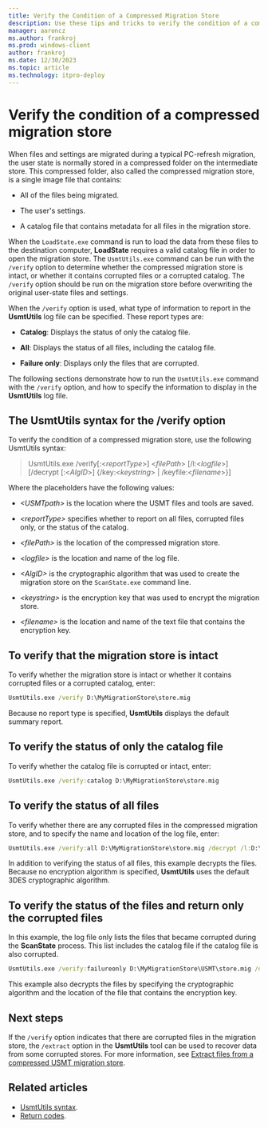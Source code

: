 ```yaml
---
title: Verify the Condition of a Compressed Migration Store
description: Use these tips and tricks to verify the condition of a compressed migration store when using User State Migration Tool (USMT).
manager: aaroncz
ms.author: frankroj
ms.prod: windows-client
author: frankroj
ms.date: 12/30/2023
ms.topic: article
ms.technology: itpro-deploy
---
```


# Verify the condition of a compressed migration store

When files and settings are migrated during a typical PC-refresh migration, the user state is normally stored in a compressed folder on the intermediate store. This compressed folder, also called the compressed migration store, is a single image file that contains:

- All of the files being migrated.

- The user's settings.

- A catalog file that contains metadata for all files in the migration store.

When the `LoadState.exe` command is run to load the data from these files to the destination computer, **LoadState** requires a valid catalog file in order to open the migration store. The `UsmtUtils.exe` command can be run with the `/verify` option to determine whether the compressed migration store is intact, or whether it contains corrupted files or a corrupted catalog. The `/verify` option should be run on the migration store before overwriting the original user-state files and settings.

When the `/verify` option is used, what type of information to report in the **UsmtUtils** log file can be specified. These report types are:

- **Catalog**: Displays the status of only the catalog file.

- **All**: Displays the status of all files, including the catalog file.

- **Failure only**: Displays only the files that are corrupted.

The following sections demonstrate how to run the `UsmtUtils.exe` command with the `/verify` option, and how to specify the information to display in the **UsmtUtils** log file.

## The UsmtUtils syntax for the /verify option

To verify the condition of a compressed migration store, use the following UsmtUtils syntax:

> UsmtUtils.exe /verify\[:\<*reportType*\>\] \<*filePath*\> \[/l:\<*logfile*\>\] \[/decrypt \[:\<*AlgID*\>\] {/key:\<*keystring*\> | /keyfile:\<*filename*\>}\]

Where the placeholders have the following values:

- *\<USMTpath\>* is the location where the USMT files and tools are saved.

- *\<reportType\>* specifies whether to report on all files, corrupted files only, or the status of the catalog.

- *\<filePath\>* is the location of the compressed migration store.

- *\<logfile\>* is the location and name of the log file.

- *\<AlgID\>* is the cryptographic algorithm that was used to create the migration store on the `ScanState.exe` command line.

- *\<keystring\>* is the encryption key that was used to encrypt the migration store.

- *\<filename\>* is the location and name of the text file that contains the encryption key.

## To verify that the migration store is intact

To verify whether the migration store is intact or whether it contains corrupted files or a corrupted catalog, enter:

```cmd
UsmtUtils.exe /verify D:\MyMigrationStore\store.mig
```

Because no report type is specified, **UsmtUtils** displays the default summary report.

## To verify the status of only the catalog file

To verify whether the catalog file is corrupted or intact, enter:

```cmd
UsmtUtils.exe /verify:catalog D:\MyMigrationStore\store.mig
```

## To verify the status of all files

To verify whether there are any corrupted files in the compressed migration store, and to specify the name and location of the log file, enter:

```cmd
UsmtUtils.exe /verify:all D:\MyMigrationStore\store.mig /decrypt /l:D:\UsmtUtilsLog.txt`
```

In addition to verifying the status of all files, this example decrypts the files. Because no encryption algorithm is specified, **UsmtUtils** uses the default 3DES cryptographic algorithm.

## To verify the status of the files and return only the corrupted files

In this example, the log file only lists the files that became corrupted during the **ScanState** process. This list includes the catalog file if the catalog file is also corrupted.

```cmd
UsmtUtils.exe /verify:failureonly D:\MyMigrationStore\USMT\store.mig /decrypt:AES_192 /keyfile:D:\encryptionKey.txt
```

This example also decrypts the files by specifying the cryptographic algorithm and the location of the file that contains the encryption key.

## Next steps

If the `/verify` option indicates that there are corrupted files in the migration store, the `/extract` option in the **UsmtUtils** tool can be used to recover data from some corrupted stores. For more information, see [Extract files from a compressed USMT migration store](usmt-extract-files-from-a-compressed-migration-store.md).

## Related articles

- [UsmtUtils syntax](usmt-utilities.md).
- [Return codes](/troubleshoot/windows-client/deployment/usmt-return-codes).
